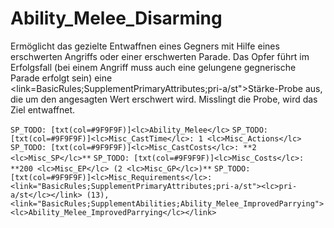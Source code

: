 # Ability_Melee_Disarming

Ermöglicht das gezielte Entwaffnen eines Gegners mit Hilfe eines erschwerten Angriffs oder einer erschwerten Parade. Das Opfer führt im Erfolgsfall (bei einem Angriff muss auch eine gelungene gegnerische Parade erfolgt sein) eine <link=BasicRules;SupplementPrimaryAttributes;pri-a/st">Stärke</link>-Probe aus, die um den angesagten Wert erschwert wird. Misslingt die Probe, wird das Ziel entwaffnet.

`SP_TODO: [txt(col=#9F9F9F)]<lc>Ability_Melee</lc>`
`SP_TODO: [txt(col=#9F9F9F)]<lc>Misc_CastTime</lc>: 1 <lc>Misc_Actions</lc>`
`SP_TODO: [txt(col=#9F9F9F)]<lc>Misc_CastCosts</lc>: **2 <lc>Misc_SP</lc>**`
`SP_TODO: [txt(col=#9F9F9F)]<lc>Misc_Costs</lc>: **200 <lc>Misc_EP</lc> (2 <lc>Misc_GP</lc>)**`
`SP_TODO: [txt(col=#9F9F9F)]<lc>Misc_Requirements</lc>: <link="BasicRules;SupplementPrimaryAttributes;pri-a/st"><lc>pri-a/st</lc></link> (13), <link="BasicRules;SupplementAbilities;Ability_Melee_ImprovedParrying"><lc>Ability_Melee_ImprovedParrying</lc></link>`

